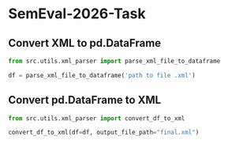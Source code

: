 # SemEval-2026-Task

## Convert XML to pd.DataFrame
```python
from src.utils.xml_parser import parse_xml_file_to_dataframe

df = parse_xml_file_to_dataframe('path to file .xml')
```

## Convert pd.DataFrame to XML
```python
from src.utils.xml_parser import convert_df_to_xml

convert_df_to_xml(df=df, output_file_path="final.xml")
```